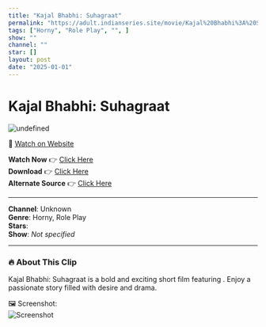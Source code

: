 ```yaml
---
title: "Kajal Bhabhi: Suhagraat"
permalink: "https://adult.indianseries.site/movie/Kajal%20Bhabhi%3A%20Suhagraat"
tags: ["Horny", "Role Play", "", ]
show: ""
channel: ""
star: []
layout: post
date: "2025-01-01"
---
```


# Kajal Bhabhi: Suhagraat

![undefined](https://desisins.com/wp-content/uploads/2024/10/Kajal-bhabhi-Ki-Suhagraat-RP-DesiSins.com_.jpg)

🔗 [Watch on Website](https://adult.indianseries.site/movie/Kajal%20Bhabhi%3A%20Suhagraat)

**Watch Now** 👉 [Click Here](https://adult.indianseries.site/movie/Kajal%20Bhabhi%3A%20Suhagraat)  
**Download** 👉 [Click Here](https://adult.indianseries.site/movie/Kajal%20Bhabhi%3A%20Suhagraat)  
**Alternate Source** 👉 [Click Here](https://adult.indianseries.site/movie/Kajal%20Bhabhi%3A%20Suhagraat)

---

**Channel**: Unknown  
**Genre**: Horny, Role Play  
**Stars**:   
**Show**: *Not specified*

---

### 🔥 About This Clip

Kajal Bhabhi: Suhagraat is a bold and exciting short film featuring . Enjoy a passionate story filled with desire and drama.
 
🖼️ Screenshot:  
![Screenshot](https://desisins.com/wp-content/uploads/2024/10/Kajal-bhabhi-Ki-Suhagraat-RP-DesiSins.com_.jpg)
